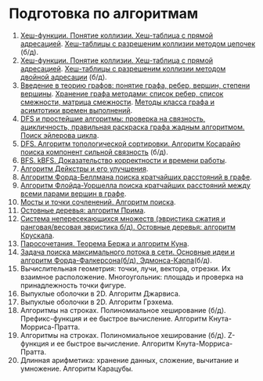 # Подготовка по алгоритмам
1. [Хеш-функции. Понятие коллизии. Хеш-таблица с прямой адресацией](https://github.com/achr1hr/Exam-Prog-Spring2024/blob/main/1и2.txt). [Хеш-таблицы с разрешеним коллизии методом цепочек](https://github.com/achr1hr/Exam-Prog-Spring2024/blob/main/1.cpp) (б/д).
2. [Хеш-функции. Понятие коллизии. Хеш-таблица с прямой адресацией](https://github.com/achr1hr/Exam-Prog-Spring2024/blob/main/1и2.txt). [Хеш-таблицы с разрешеним коллизии методом двойной адресации](https://github.com/achr1hr/Exam-Prog-Spring2024/blob/main/2.cpp) (б/д).
3. [Введение в теорию графов: понятие графа, ребер, вершин, степени вершины](https://github.com/achr1hr/Exam-Prog-Spring2024/blob/main/3.txt). [Хранение графа методами: список ребер, список смежности, матрица смежности](https://github.com/achr1hr/Exam-Prog-Spring2024/blob/main/3.cpp). [Методы класса графа и асимтотики времен выполнений](https://github.com/achr1hr/Exam-Prog-Spring2024/blob/main/3.txt).
4. [DFS и простейшие алгоритмы: проверка на связность, ацикличность, правильная раскраска
графа жадным алгоритмом. Поиск эйлерова цикла](https://github.com/achr1hr/Exam-Prog-Spring2024/blob/main/4.cpp).
5. [DFS. Алгоритм топологической сортировки. Алгоритм Косарайю поиска компонент сильной
связность](https://github.com/achr1hr/Exam-Prog-Spring2024/blob/main/5.cpp) (б/д).
6. [BFS. kBFS. Доказательство корректности и времени работы](https://github.com/achr1hr/Exam-Prog-Spring2024/blob/main/6.cpp).
7. [Алгоритм Дейкстры и его улучшения](https://github.com/achr1hr/Exam-Prog-Spring2024/blob/main/7.cpp).
8. [Алгоритм Форда-Беллмана поиска кратчайших расстояний в графе](https://github.com/achr1hr/Exam-Prog-Spring2024/blob/main/8.cpp).
9. [Алгоритм Флойда-Уоршелла поиска кратчайших расстояний между всеми парами вершин в
графе](https://github.com/achr1hr/Exam-Prog-Spring2024/blob/main/9.cpp).
10. [Мосты и точки сочленений. Алгоритм поиска](https://github.com/achr1hr/Exam-Prog-Spring2024/blob/main/10.cpp).
11. [Остовные деревья: алгоритм Прима](https://github.com/achr1hr/Exam-Prog-Spring2024/blob/main/11.cpp).
12. [Система непересекающихся множеств (эвристика сжатия и ранговая/весовая эвристика б/д).
Остовные деревья: алгоритм Крускала](https://github.com/achr1hr/Exam-Prog-Spring2024/blob/main/12.cpp).
13. [Паросочетания. Теорема Бержа и алгоритм Куна](https://github.com/achr1hr/Exam-Prog-Spring2024/blob/main/13.cpp).
14. [Задача поиска максимального потока в сети. Основные идеи и алгоритм Форда-Фалкерсона(б/д),
Эдмонса-Карпа](https://github.com/achr1hr/Exam-Prog-Spring2024/blob/main/14.cpp)(б/д).
15. Вычислительная геометрия: точки, лучи, вектора, отрезки. Их взаимное расположение. Многоугольник: площадь и проверка на принадлежность точки фигуре.
16. Выпуклые оболочки в 2D. Алгоритм Джарвиса.
17. Выпуклые оболочки в 2D. Алгоритм Грэхема.
18. Алгоритмы на строках. Полиномиальное хеширование (б/д). Префикс-функция и ее быстрое
вычисление. Алгоритм Кнута-Морриса-Пратта.
19. Алгоритмы на строках. Полиномиальное хеширование (б/д). Z-функция и ее быстрое вычисление. Алгоритм Кнута-Морриса-Пратта.
20. Длинная арифметика: хранение данных, сложение, вычитание и умножение. Алгоритм Карацубы.
